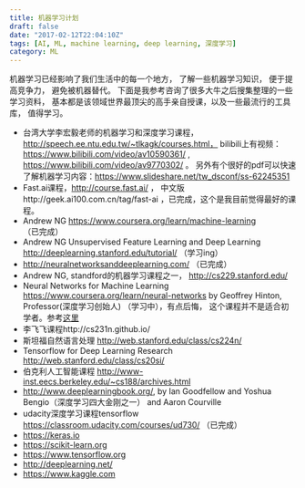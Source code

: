 ```yaml
---
title: 机器学习计划
draft: false
date: "2017-02-12T22:04:10Z"
tags: [AI, ML, machine learning, deep learning, 深度学习]
category: ML
---
```


机器学习已经影响了我们生活中的每一个地方， 了解一些机器学习知识， 便于提高竞争力， 避免被机器替代。
下面是我参考咨询了很多大牛之后搜集整理的一些学习资料， 基本都是该领域世界最顶尖的高手亲自授课，以及一些最流行的工具库， 值得学习。

<!-- more -->
* 台湾大学李宏毅老师的机器学习和深度学习课程，http://speech.ee.ntu.edu.tw/~tlkagk/courses.html， bilibili上有视频：https://www.bilibili.com/video/av10590361/ , https://www.bilibili.com/video/av9770302/ 。 另外有个很好的pdf可以快速了解机器学习内容：https://www.slideshare.net/tw_dsconf/ss-62245351 
* Fast.ai课程，http://course.fast.ai/ ， 中文版http://geek.ai100.com.cn/tag/fast-ai ，已完成，这个是我目前觉得最好的课程。
* Andrew NG https://www.coursera.org/learn/machine-learning （已完成）
* Andrew NG Unsupervised Feature Learning and Deep Learning http://deeplearning.stanford.edu/tutorial/ （学习ing）
* http://neuralnetworksanddeeplearning.com/ （已完成）
* Andrew NG, standford的机器学习课程之一， http://cs229.stanford.edu/
* Neural Networks for Machine Learning https://www.coursera.org/learn/neural-networks by Geoffrey Hinton, Professor(深度学习创始人) （学习中），有点后悔， 这个课程并不是适合初学者。参考[这里](https://www.quora.com/Is-it-wise-to-learn-deep-learning-from-Hintons-course-on-Coursera)
* 李飞飞课程http://cs231n.github.io/
* 斯坦福自然语言处理 http://web.stanford.edu/class/cs224n/
* Tensorflow for Deep Learning Research http://web.stanford.edu/class/cs20si/
* 伯克利人工智能课程 http://www-inst.eecs.berkeley.edu/~cs188/archives.html
* http://www.deeplearningbook.org/, by Ian Goodfellow and Yoshua Bengio（深度学习四大金刚之一） and Aaron Courville
* udacity深度学习课程tensorflow https://classroom.udacity.com/courses/ud730/ （已完成）
* https://keras.io
* https://scikit-learn.org
* https://www.tensorflow.org
* http://deeplearning.net/
* https://www.kaggle.com
